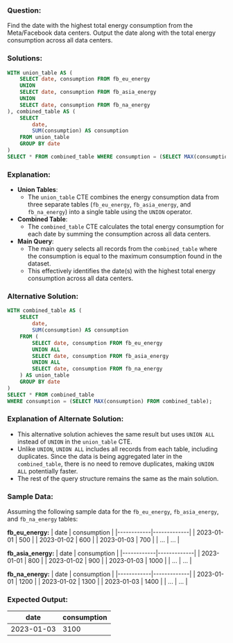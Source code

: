 ### Question:
Find the date with the highest total energy consumption from the Meta/Facebook data centers. Output the date along with the total energy consumption across all data centers.

### Solutions:

```sql
WITH union_table AS (
    SELECT date, consumption FROM fb_eu_energy
    UNION
    SELECT date, consumption FROM fb_asia_energy
    UNION
    SELECT date, consumption FROM fb_na_energy
), combined_table AS (
    SELECT
        date,
        SUM(consumption) AS consumption
    FROM union_table
    GROUP BY date
)
SELECT * FROM combined_table WHERE consumption = (SELECT MAX(consumption) FROM combined_table);
```

### Explanation:
- **Union Tables**:
  - The `union_table` CTE combines the energy consumption data from three separate tables (`fb_eu_energy`, `fb_asia_energy`, and `fb_na_energy`) into a single table using the `UNION` operator.
- **Combined Table**:
  - The `combined_table` CTE calculates the total energy consumption for each date by summing the consumption across all data centers.
- **Main Query**:
  - The main query selects all records from the `combined_table` where the consumption is equal to the maximum consumption found in the dataset.
  - This effectively identifies the date(s) with the highest total energy consumption across all data centers.

### Alternative Solution:
```sql
WITH combined_table AS (
    SELECT
        date,
        SUM(consumption) AS consumption
    FROM (
        SELECT date, consumption FROM fb_eu_energy
        UNION ALL
        SELECT date, consumption FROM fb_asia_energy
        UNION ALL
        SELECT date, consumption FROM fb_na_energy
    ) AS union_table
    GROUP BY date
)
SELECT * FROM combined_table
WHERE consumption = (SELECT MAX(consumption) FROM combined_table);
```

### Explanation of Alternate Solution:
- This alternative solution achieves the same result but uses `UNION ALL` instead of `UNION` in the `union_table` CTE.
- Unlike `UNION`, `UNION ALL` includes all records from each table, including duplicates. Since the data is being aggregated later in the `combined_table`, there is no need to remove duplicates, making `UNION ALL` potentially faster.
- The rest of the query structure remains the same as the main solution.

### Sample Data:
Assuming the following sample data for the `fb_eu_energy`, `fb_asia_energy`, and `fb_na_energy` tables:

**fb_eu_energy:**
| date       | consumption |
|------------|-------------|
| 2023-01-01 | 500         |
| 2023-01-02 | 600         |
| 2023-01-03 | 700         |
| ...        | ...         |

**fb_asia_energy:**
| date       | consumption |
|------------|-------------|
| 2023-01-01 | 800         |
| 2023-01-02 | 900         |
| 2023-01-03 | 1000        |
| ...        | ...         |

**fb_na_energy:**
| date       | consumption |
|------------|-------------|
| 2023-01-01 | 1200        |
| 2023-01-02 | 1300        |
| 2023-01-03 | 1400        |
| ...        | ...         |

### Expected Output:
| date       | consumption |
|------------|-------------|
| 2023-01-03 | 3100        |

